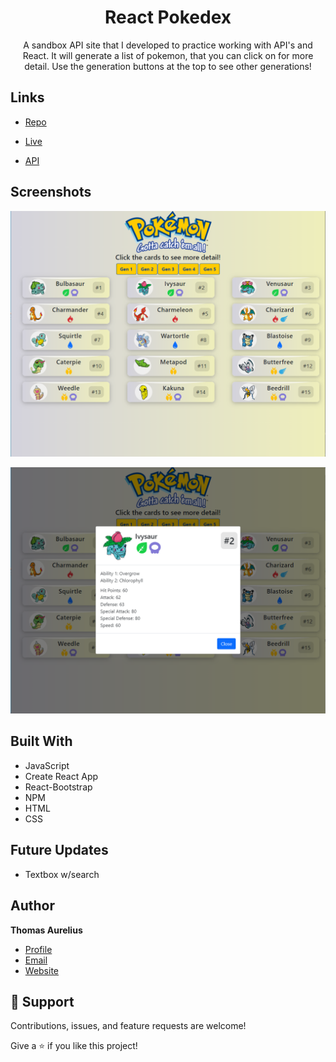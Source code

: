 <h1 align="center">React Pokedex</h1>

<p align="center">A sandbox API site that I developed to practice working with API's and React. It will generate a list of pokemon, that you can click on for more detail. Use the generation buttons at the top to see other generations!</p>

## Links

-  [Repo](https://github.com/ThomasAurelius/react_pokedex2 "React Pokedex Repo")

-  [Live](https://thomasaurelius.github.io/react_pokedex2/> "Live View")

-  [API](https://pokeapi.co/ "API")

## Screenshots

![Home Page](/reactpokedex_ss_lg.png "Home Page")

![Modal](/reactpokedex_modal_ss_lg.png)

## Built With

-  JavaScript
-  Create React App
-  React-Bootstrap
-  NPM
-  HTML
-  CSS

## Future Updates

-  Textbox w/search

## Author

**Thomas Aurelius**

-  [Profile](https://github.com/ThomasAurelius "Thomas Aurelius")
-  [Email](mailto:thomas.aurelius.widmer@gmail.com/subject=Hi "Hi!")
-  [Website](https://thomasaurelius.com "Welcome")

## 🤝 Support

Contributions, issues, and feature requests are welcome!

Give a ⭐️ if you like this project!
